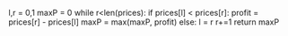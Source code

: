 l,r = 0,1
maxP = 0
while r<len(prices):
if prices[l] < prices[r]:
profit = prices[r] - prices[l]
maxP = max(maxP, profit)
else:
l = r
r+=1
return maxP